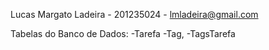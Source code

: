 Lucas Margato Ladeira - 201235024 - lmladeira@gmail.com

Tabelas do Banco de Dados:
-Tarefa
-Tag,
-TagsTarefa
